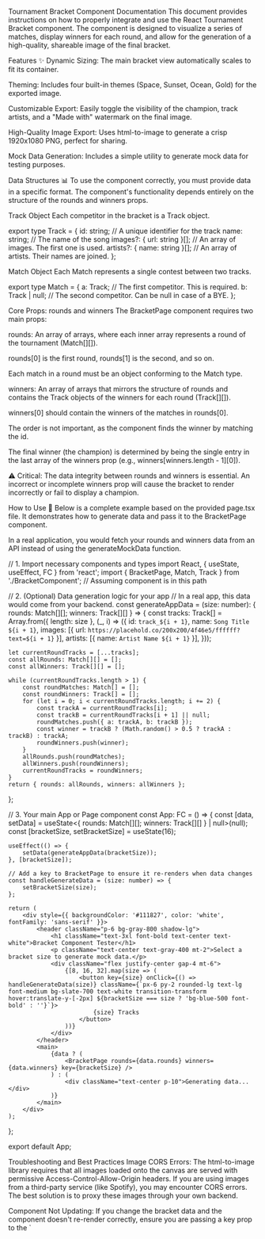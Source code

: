 Tournament Bracket Component Documentation
This document provides instructions on how to properly integrate and use the React Tournament Bracket component. The component is designed to visualize a series of matches, display winners for each round, and allow for the generation of a high-quality, shareable image of the final bracket.

Features ✨
Dynamic Sizing: The main bracket view automatically scales to fit its container.

Theming: Includes four built-in themes (Space, Sunset, Ocean, Gold) for the exported image.

Customizable Export: Easily toggle the visibility of the champion, track artists, and a "Made with" watermark on the final image.

High-Quality Image Export: Uses html-to-image to generate a crisp 1920x1080 PNG, perfect for sharing.

Mock Data Generation: Includes a simple utility to generate mock data for testing purposes.

Data Structures 📊
To use the component correctly, you must provide data in a specific format. The component's functionality depends entirely on the structure of the rounds and winners props.

Track Object
Each competitor in the bracket is a Track object.

export type Track = {
  id: string; // A unique identifier for the track
  name: string; // The name of the song
  images?: { url: string }[]; // An array of images. The first one is used.
  artists?: { name: string }[]; // An array of artists. Their names are joined.
};

Match Object
Each Match represents a single contest between two tracks.

export type Match = {
  a: Track; // The first competitor. This is required.
  b: Track | null; // The second competitor. Can be null in case of a BYE.
};

Core Props: rounds and winners
The BracketPage component requires two main props:

rounds: An array of arrays, where each inner array represents a round of the tournament (Match[][]).

rounds[0] is the first round, rounds[1] is the second, and so on.

Each match in a round must be an object conforming to the Match type.

winners: An array of arrays that mirrors the structure of rounds and contains the Track objects of the winners for each round (Track[][]).

winners[0] should contain the winners of the matches in rounds[0].

The order is not important, as the component finds the winner by matching the id.

The final winner (the champion) is determined by being the single entry in the last array of the winners prop (e.g., winners[winners.length - 1][0]).

⚠️ Critical: The data integrity between rounds and winners is essential. An incorrect or incomplete winners prop will cause the bracket to render incorrectly or fail to display a champion.

How to Use 🚀
Below is a complete example based on the provided page.tsx file. It demonstrates how to generate data and pass it to the BracketPage component.

In a real application, you would fetch your rounds and winners data from an API instead of using the generateMockData function.

// 1. Import necessary components and types
import React, { useState, useEffect, FC } from 'react';
import { BracketPage, Match, Track } from './BracketComponent'; // Assuming component is in this path

// 2. (Optional) Data generation logic for your app
// In a real app, this data would come from your backend.
const generateAppData = (size: number): { rounds: Match[][]; winners: Track[][] } => {
    const tracks: Track[] = Array.from({ length: size }, (_, i) => ({
        id: `track_${i + 1}`,
        name: `Song Title ${i + 1}`,
        images: [{ url: `https://placehold.co/200x200/4f46e5/ffffff?text=${i + 1}` }],
        artists: [{ name: `Artist Name ${i + 1}` }],
    }));

    let currentRoundTracks = [...tracks];
    const allRounds: Match[][] = [];
    const allWinners: Track[][] = [];

    while (currentRoundTracks.length > 1) {
        const roundMatches: Match[] = [];
        const roundWinners: Track[] = [];
        for (let i = 0; i < currentRoundTracks.length; i += 2) {
            const trackA = currentRoundTracks[i];
            const trackB = currentRoundTracks[i + 1] || null;
            roundMatches.push({ a: trackA, b: trackB });
            const winner = trackB ? (Math.random() > 0.5 ? trackA : trackB) : trackA;
            roundWinners.push(winner);
        }
        allRounds.push(roundMatches);
        allWinners.push(roundWinners);
        currentRoundTracks = roundWinners;
    }
    return { rounds: allRounds, winners: allWinners };
};


// 3. Your main App or Page component
const App: FC = () => {
    const [data, setData] = useState<{ rounds: Match[][]; winners: Track[][] } | null>(null);
    const [bracketSize, setBracketSize] = useState(16);

    useEffect(() => {
        setData(generateAppData(bracketSize));
    }, [bracketSize]);

    // Add a key to BracketPage to ensure it re-renders when data changes
    const handleGenerateData = (size: number) => {
        setBracketSize(size);
    };

    return (
        <div style={{ backgroundColor: '#111827', color: 'white', fontFamily: 'sans-serif' }}>
            <header className="p-6 bg-gray-800 shadow-lg">
                <h1 className="text-3xl font-bold text-center text-white">Bracket Component Tester</h1>
                <p className="text-center text-gray-400 mt-2">Select a bracket size to generate mock data.</p>
                <div className="flex justify-center gap-4 mt-6">
                    {[8, 16, 32].map(size => (
                        <button key={size} onClick={() => handleGenerateData(size)} className={`px-6 py-2 rounded-lg text-lg font-medium bg-slate-700 text-white transition-transform hover:translate-y-[-2px] ${bracketSize === size ? 'bg-blue-500 font-bold' : ''}`}>
                            {size} Tracks
                        </button>
                    ))}
                </div>
            </header>
            <main>
                {data ? (
                    <BracketPage rounds={data.rounds} winners={data.winners} key={bracketSize} />
                ) : (
                    <div className="text-center p-10">Generating data...</div>
                )}
            </main>
        </div>
    );
};

export default App;

Troubleshooting and Best Practices
Image CORS Errors: The html-to-image library requires that all images loaded onto the canvas are served with permissive Access-Control-Allow-Origin headers. If you are using images from a third-party service (like Spotify), you may encounter CORS errors. The best solution is to proxy these images through your own backend.

Component Not Updating: If you change the bracket data and the component doesn't re-render correctly, ensure you are passing a key prop to the `<BracketPage />
